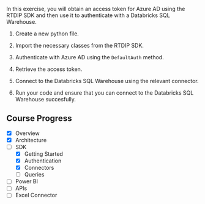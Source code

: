 In this exercise, you will obtain an access token for Azure AD using the RTDIP SDK and then use it to authenticate with a Databricks SQL Warehouse.

1. Create a new python file.

2. Import the necessary classes from the RTDIP SDK.

3. Authenticate with Azure AD using the `DefaultAuth` method.

4. Retrieve the access token.

5. Connect to the Databricks SQL Warehouse using the relevant connector.

6. Run your code and ensure that you can connect to the Databricks SQL Warehouse succesfully.

## Course Progress
-   [X] Overview
-   [X] Architecture
-   [ ] SDK
    *   [X] Getting Started
    *   [X] Authentication
    *   [X] Connectors
    *   [ ] Queries
-   [ ] Power BI    
-   [ ] APIs
-   [ ] Excel Connector
